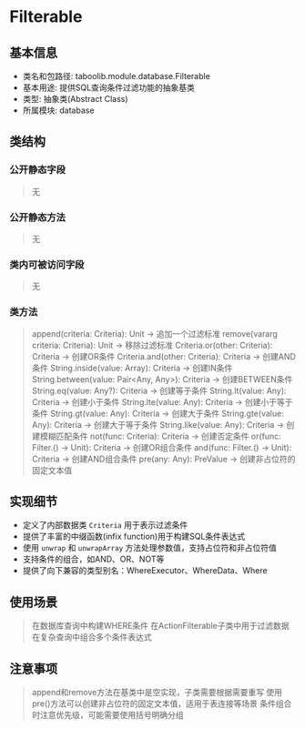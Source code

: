 # Filterable

## 基本信息
- 类名和包路径: taboolib.module.database.Filterable
- 基本用途: 提供SQL查询条件过滤功能的抽象基类
- 类型: 抽象类(Abstract Class)
- 所属模块: database

## 类结构

### 公开静态字段
> 无

### 公开静态方法
> 无

### 类内可被访问字段
> 无

### 类方法
> append(criteria: Criteria): Unit -> 追加一个过滤标准
> remove(vararg criteria: Criteria): Unit -> 移除过滤标准
> Criteria.or(other: Criteria): Criteria -> 创建OR条件
> Criteria.and(other: Criteria): Criteria -> 创建AND条件
> String.inside(value: Array<Any>): Criteria -> 创建IN条件
> String.between(value: Pair<Any, Any>): Criteria -> 创建BETWEEN条件
> String.eq(value: Any?): Criteria -> 创建等于条件
> String.lt(value: Any): Criteria -> 创建小于条件
> String.lte(value: Any): Criteria -> 创建小于等于条件
> String.gt(value: Any): Criteria -> 创建大于条件
> String.gte(value: Any): Criteria -> 创建大于等于条件
> String.like(value: Any): Criteria -> 创建模糊匹配条件
> not(func: Criteria): Criteria -> 创建否定条件
> or(func: Filter.() -> Unit): Criteria -> 创建OR组合条件
> and(func: Filter.() -> Unit): Criteria -> 创建AND组合条件
> pre(any: Any): PreValue -> 创建非占位符的固定文本值

## 实现细节
- 定义了内部数据类 `Criteria` 用于表示过滤条件
- 提供了丰富的中缀函数(infix function)用于构建SQL条件表达式
- 使用 `unwrap` 和 `unwrapArray` 方法处理参数值，支持占位符和非占位符值
- 支持条件的组合，如AND、OR、NOT等
- 提供了向下兼容的类型别名：WhereExecutor、WhereData、Where

## 使用场景
> 在数据库查询中构建WHERE条件
> 在ActionFilterable子类中用于过滤数据
> 在复杂查询中组合多个条件表达式

## 注意事项
> append和remove方法在基类中是空实现，子类需要根据需要重写
> 使用pre()方法可以创建非占位符的固定文本值，适用于表连接等场景
> 条件组合时注意优先级，可能需要使用括号明确分组